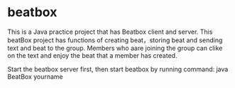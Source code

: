 # beatbox
This is a Java practice project that has Beatbox client and server. This beatBox project has functions of creating beat，storing beat and sending text and beat to the group. Members who aare joining the group can clike on the text and enjoy the beat that a member has created.

Start the beatbox server first, then start beatbox by running command: java BeatBox yourname

